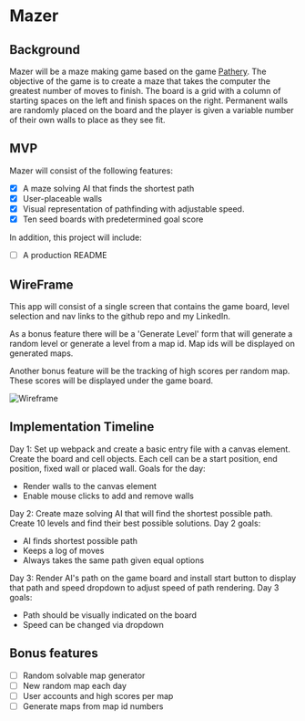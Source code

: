# Mazer

## Background

Mazer will be a maze making game based on the game [Pathery](www.pathery.com). The objective of the game is to create a maze that takes the computer the greatest number of moves to finish. The board is a grid with a column of starting spaces on the left and finish spaces on the right. Permanent walls are randomly placed on the board and the player is given a variable number of their own walls to place as they see fit.

## MVP

Mazer will consist of the following features:
* [x] A maze solving AI that finds the shortest path
* [x] User-placeable walls
* [x] Visual representation of pathfinding with adjustable speed.
* [x] Ten seed boards with predetermined goal score

In addition, this project will include:
* [ ] A production README


## WireFrame

This app will consist of a single screen that contains the game board, level selection and nav links to the github repo and my LinkedIn.

As a bonus feature there will be a 'Generate Level' form that will generate a random level or generate a level from a map id. Map ids will be displayed on generated maps.

Another bonus feature will be the tracking of high scores per random map. These scores will be displayed under the game board.

![Wireframe](wireframe.png)

## Implementation Timeline

Day 1: Set up webpack and create a basic entry file with a canvas element. Create the board and cell objects. Each cell can be a start position, end position, fixed wall or placed wall. Goals for the day:

* Render walls to the canvas element
* Enable mouse clicks to add and remove walls

Day 2: Create maze solving AI that will find the shortest possible path. Create 10 levels and find their best possible solutions. Day 2 goals:

* AI finds shortest possible path
* Keeps a log of moves
* Always takes the same path given equal options

Day 3: Render AI's path on the game board and install start button to display that path and speed dropdown to adjust speed of path rendering. Day 3 goals:

* Path should be visually indicated on the board
* Speed can be changed via dropdown

## Bonus features

* [ ] Random solvable map generator
* [ ] New random map each day
* [ ] User accounts and high scores per map
* [ ] Generate maps from map id numbers
